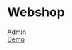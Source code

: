 # Webshop

<a href="http://farochmehri.wieg17.se/webshop/admin">Admin</a><br />
<a href="http://farochmehri.wieg17.se/webshop">Demo</a>
